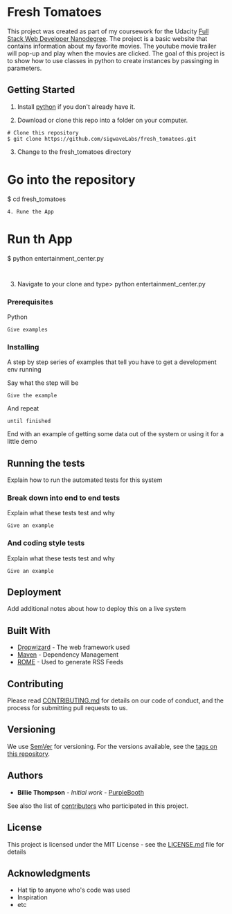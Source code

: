 # Fresh Tomatoes


This project was created as part of my coursework for the Udacity [Full Stack Web Developer Nanodegree](https://www.udacity.com/course/full-stack-web-developer-nanodegree--nd004). The project is a basic website that contains information about my favorite movies. The youtube movie trailer will pop-up and play when the movies are clicked. The goal of this project is to show how to use classes in python to create instances by passinging in parameters.

## Getting Started



1. Install [python](https://www.python.org/downloads/) if you don't already have it.

2. Download or clone this repo into a folder on your computer.

```
# Clone this repository
$ git clone https://github.com/sigwaveLabs/fresh_tomatoes.git
```
3. Change to the fresh_tomatoes directory
# Go into the repository
$ cd fresh_tomatoes
```
4. Rune the App
```
# Run th App
$ python entertainment_center.py
```


```

3. Navigate to your clone and type> python entertainment_center.py





### Prerequisites

Python

```
Give examples
```

### Installing

A step by step series of examples that tell you have to get a development env running

Say what the step will be

```
Give the example
```

And repeat

```
until finished
```

End with an example of getting some data out of the system or using it for a little demo

## Running the tests

Explain how to run the automated tests for this system

### Break down into end to end tests

Explain what these tests test and why

```
Give an example
```

### And coding style tests

Explain what these tests test and why

```
Give an example
```

## Deployment

Add additional notes about how to deploy this on a live system

## Built With

* [Dropwizard](http://www.dropwizard.io/1.0.2/docs/) - The web framework used
* [Maven](https://maven.apache.org/) - Dependency Management
* [ROME](https://rometools.github.io/rome/) - Used to generate RSS Feeds

## Contributing

Please read [CONTRIBUTING.md](https://gist.github.com/PurpleBooth/b24679402957c63ec426) for details on our code of conduct, and the process for submitting pull requests to us.

## Versioning

We use [SemVer](http://semver.org/) for versioning. For the versions available, see the [tags on this repository](https://github.com/your/project/tags). 

## Authors

* **Billie Thompson** - *Initial work* - [PurpleBooth](https://github.com/PurpleBooth)

See also the list of [contributors](https://github.com/your/project/contributors) who participated in this project.

## License

This project is licensed under the MIT License - see the [LICENSE.md](LICENSE.md) file for details

## Acknowledgments

* Hat tip to anyone who's code was used
* Inspiration
* etc


